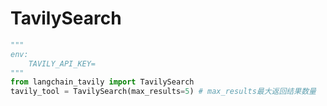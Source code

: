 # TavilySearch
```python
"""
env: 
	TAVILY_API_KEY=
"""
from langchain_tavily import TavilySearch
tavily_tool = TavilySearch(max_results=5) # max_results最大返回结果数量
```